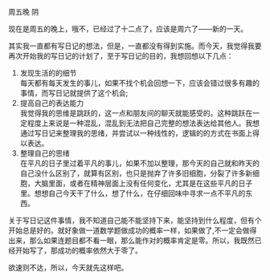 周五晚  阴

现在是周五的晚上，哦不，已经过了十二点了，应该是周六了——新的一天。

其实我一直都有写日记的想法，但是，一直都没有得到实施。而今天，我觉得我要再次开始我的写日记的计划了，至于写日记的目的，我想回想以下几点：  
1. 发现生活的的细节  
每天都有每天发生的事儿，如果不找个机会回想一下，应该会错过很多有趣的事情，而写日记就提供了这个机会;
2. 提高自己的表达能力  
我觉得我的思维是跳跃的，这一点和朋友间的聊天就能感受的。这种跳跃在一定程度上来说是一种混乱，混乱到无法把自己完整的想法表达给其他人。我想通过写日记来整理我的思绪，并尝试以一种线性的，逻辑的的方式在书面上得以表达。
3. 整理自己的思绪  
在平凡的日子里过着平凡的事儿，如果不加以整理，那今天的自己就和昨天的自己没什么区别了，就算有区别，也只是抛弃了许多旧细胞，分裂了许多新细胞，大脑里面，或者在精神层面上没有任何变化，尤其是在这些平凡的日子里。想想自己今天干了什么，想了什么，在仔细回味中寻求一点不平凡的东西。  

关于写日记这件事情，我不知道自己能不能坚持下来，能坚持到什么程度，但有个开始总是好的。就好象做一道数学题做成功的概率一样，如果做了,不一定会做得出来，那么如果连题目都不看一眼，那么能作对的概率肯定是零。所以，我既然已经开始写了，那成功的概率依然大于零了。

欲速则不达，所以，今天就先这样吧。
